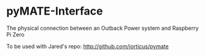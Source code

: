 # pyMATE-Interface
The physical connection between an Outback Power system and Raspberry Pi Zero

To be used with Jared's repo: http://github.com/jorticus/pymate
